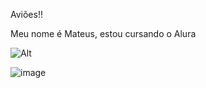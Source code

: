 Aviões!!

Meu nome é Mateus, estou cursando o Alura

![Alt](https://i0.statig.com.br/bancodeimagens/2g/xh/po/2gxhpooedplgxzttm16no0gpq.jpg)

![image](https://github.com/m3doim/m3doim/assets/136348020/610b82a6-0bd7-4711-87e5-6babe1423e32)

